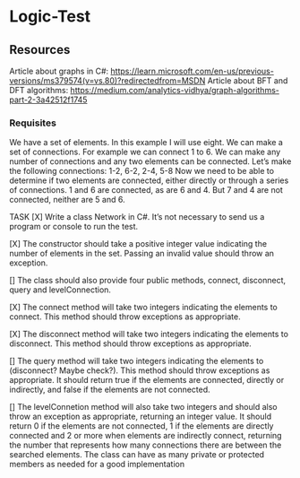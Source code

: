 # Logic-Test

## Resources

Article about graphs in C#: https://learn.microsoft.com/en-us/previous-versions/ms379574(v=vs.80)?redirectedfrom=MSDN
Article about BFT and DFT algorithms: https://medium.com/analytics-vidhya/graph-algorithms-part-2-3a42512f1745

### Requisites

We have a set of elements. In this example I will use eight.
We can make a set of connections. For example we can connect 1 to 6.
We can make any number of connections and any two elements can be connected. Let’s make the
following connections: 1-2, 6-2, 2-4, 5-8
Now we need to be able to determine if two elements are connected, either directly or through a series of
connections. 1 and 6 are connected, as are 6 and 4. But 7 and 4 are not connected, neither are 5 and 6.

TASK
[X] Write a class Network in C#. It’s not necessary to send us a program or console to run the test.

[X] The constructor should take a positive integer value indicating the number of elements in the set. Passing
an invalid value should throw an exception.

[] The class should also provide four public methods, connect, disconnect, query and levelConnection.

[X] The connect method will take two integers indicating the elements to connect. This method should throw
exceptions as appropriate.

[X] The disconnect method will take two integers indicating the elements to disconnect. This method should
throw exceptions as appropriate.

[] The query method will take two integers indicating the elements to (disconnect? Maybe check?). This method should throw
exceptions as appropriate. It should return true if the elements are connected, directly or indirectly, and
false if the elements are not connected.

[] The levelConnetion method will also take two integers and should also throw an exception as appropriate,
returning an integer value. It should return 0 if the elements are not connected, 1 if the elements are
directly connected and 2 or more when elements are indirectly connect, returning the number that
represents how many connections there are between the searched elements.
The class can have as many private or protected members as needed for a good implementation